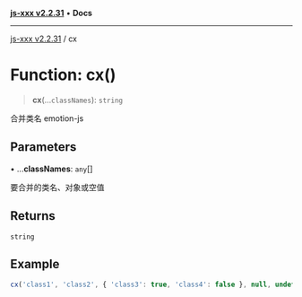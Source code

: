 [**js-xxx v2.2.31**](../README.md) • **Docs**

***

[js-xxx v2.2.31](../README.md) / cx

# Function: cx()

> **cx**(...`classNames`): `string`

合并类名 emotion-js

## Parameters

• ...**classNames**: `any`[]

要合并的类名、对象或空值

## Returns

`string`

## Example

```ts
cx('class1', 'class2', { 'class3': true, 'class4': false }, null, undefined); /// "class1 class2 class3"
```
